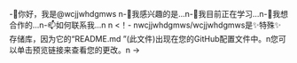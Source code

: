 -👋你好，我是@wcjjwhdgmws n-👀我感兴趣的是...n-🌱我目前正在学习...n-💞我想合作的️...n-📫如何联系我...n n <！- nwcjjwhdgmws/wcjjwhdgmws是✨特殊✨存储库，因为它的“README.md ”(此文件)出现在您的GitHub配置文件中。n您可以单击预览链接来查看您的更改。n ->
